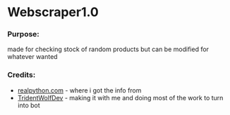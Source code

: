 # Webscraper1.0

### Purpose:
made for checking stock of random products but can be modified for whatever wanted

### Credits:
* [realpython.com](https://realpython.com/beautiful-soup-web-scraper-python/) - where i got the info from
* [TridentWolfDev](https://github.com/Tridentwolfdev) - making it with me and doing most of the work to turn into bot
